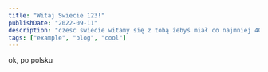 ```yaml
---
title: "Witaj Swiecie 123!"
publishDate: "2022-09-11"
description: "czesc swiecie witamy się z tobą żebyś miał co najmniej 40 znakow, lub 50 nawet"
tags: ["example", "blog", "cool"]
---
```


ok, po polsku
